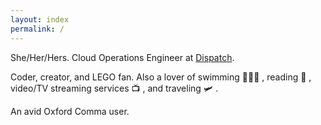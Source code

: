```yaml
---
layout: index
permalink: /
---
```


She/Her/Hers. Cloud Operations Engineer at [Dispatch](https://www.dispatchit.com).

Coder, creator, and LEGO fan. Also a lover of swimming&nbsp;🏊🏻‍♀️&nbsp;, reading&nbsp;📖&nbsp;, video/TV streaming services&nbsp;📺&nbsp;, and traveling&nbsp;🛩&nbsp;.

An avid Oxford Comma user.
